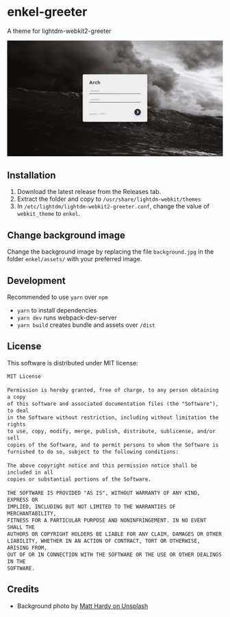 # enkel-greeter

A theme for lightdm-webkit2-greeter

![preview](preview.png)

## Installation

 1. Download the latest release from the Releases tab.
 2. Extract the folder and copy to `/usr/share/lightdm-webkit/themes`
 3. In `/etc/lightdm/lightdm-webkit2-greeter.conf`, change the value of `webkit_theme` to `enkel`.

## Change background image

Change the background image by replacing the file `background.jpg` in the folder `enkel/assets/` with your preferred image.

## Development

Recommended to use `yarn` over `npm`

- `yarn` to install dependencies
- `yarn dev` runs webpack-dev-server
- `yarn build` creates bundle and assets over `/dist`

## License

This software is distributed under MIT license:

```
MIT License

Permission is hereby granted, free of charge, to any person obtaining a copy
of this software and associated documentation files (the "Software"), to deal
in the Software without restriction, including without limitation the rights
to use, copy, modify, merge, publish, distribute, sublicense, and/or sell
copies of the Software, and to permit persons to whom the Software is
furnished to do so, subject to the following conditions:

The above copyright notice and this permission notice shall be included in all
copies or substantial portions of the Software.

THE SOFTWARE IS PROVIDED "AS IS", WITHOUT WARRANTY OF ANY KIND, EXPRESS OR
IMPLIED, INCLUDING BUT NOT LIMITED TO THE WARRANTIES OF MERCHANTABILITY,
FITNESS FOR A PARTICULAR PURPOSE AND NONINFRINGEMENT. IN NO EVENT SHALL THE
AUTHORS OR COPYRIGHT HOLDERS BE LIABLE FOR ANY CLAIM, DAMAGES OR OTHER
LIABILITY, WHETHER IN AN ACTION OF CONTRACT, TORT OR OTHERWISE, ARISING FROM,
OUT OF OR IN CONNECTION WITH THE SOFTWARE OR THE USE OR OTHER DEALINGS IN THE
SOFTWARE.
```

## Credits
- Background photo by [Matt Hardy on Unsplash](https://unsplash.com/photos/55NI4yEAas4)
